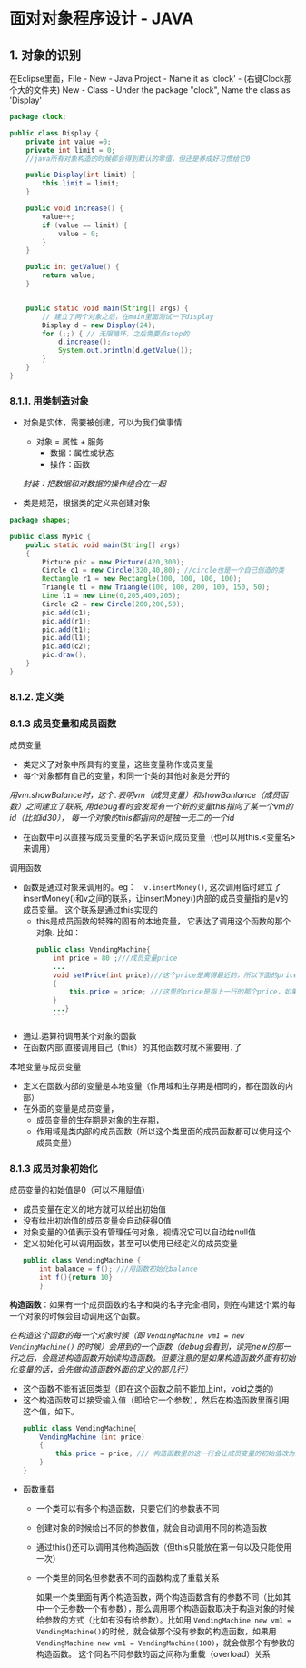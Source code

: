 # 面对对象程序设计 - JAVA
## 1. 对象的识别
在Eclipse里面，File - New - Java Project - Name it as 'clock' - (右键Clock那个大的文件夹) New - Class - Under the package "clock", Name the class as 'Display'
```java
package clock;

public class Display {
	private int value =0;
	private int limit = 0; 
	//java所有对象构造的时候都会得到默认的零值，但还是养成好习惯给它0

	public Display(int limit) {
		this.limit = limit;
	}

	public void increase() {
		value++;
		if (value == limit) {
			value = 0;
		}
	}

	public int getValue() {
		return value;
	}


	public static void main(String[] args) {
		// 建立了两个对象之后，在main里面测试一下display
		Display d = new Display(24); 
		for (;;) { // 无限循环，之后需要点stop的
			d.increase();
			System.out.println(d.getValue());
		}
	}
}

```

### 8.1.1. 用类制造对象
* 对象是实体，需要被创建，可以为我们做事情
	* 对象 = 属性 + 服务
		* 数据：属性或状态
		* 操作：函数

	 <i>封装：把数据和对数据的操作组合在一起</i>
* 类是规范，根据类的定义来创建对象
```java
package shapes;

public class MyPic {
	public static void main(String[] args) 
	{
		Picture pic = new Picture(420,300);
		Circle c1 = new Circle(320,40,80); //circle也是一个自己创造的类
		Rectangle r1 = new Rectangle(100, 100, 100, 100);
		Triangle t1 = new Triangle(100, 100, 200, 100, 150, 50);
		Line l1 = new Line(0,205,400,205);
		Circle c2 = new Circle(200,200,50);
		pic.add(c1);
		pic.add(r1);
		pic.add(t1);
		pic.add(l1);
		pic.add(c2);
		pic.draw();	
	}
}

```

### 8.1.2. 定义类

### 8.1.3 成员变量和成员函数
成员变量
* 类定义了对象中所具有的变量，这些变量称作成员变量
* 每个对象都有自己的变量，和同一个类的其他对象是分开的

*用vm.showBalance时，这个`.`表明vm（成员变量）和showBanlance（成员函数）之间建立了联系, 用debug看时会发现有一个新的变量this指向了某一个vm的id（比如id30）， 每一个对象的this都指向的是独一无二的一个id*

* 在函数中可以直接写成员变量的名字来访问成员变量（也可以用this.<变量名> 来调用）


调用函数
* 函数是通过对象来调用的。eg：`	v.insertMoney()`, 这次调用临时建立了insertMoney()和v之间的联系，让insertMoney()内部的成员变量指的是v的成员变量。 这个联系是通过this实现的
	*  this是成员函数的特殊的固有的本地变量， 它表达了调用这个函数的那个对象. 比如：
		```java
		public class VendingMachine{ 
			int price = 80 ;///成员变量price
			...
			void setPrice(int price)///这个price是离得最近的，所以下面的price都指的是这里的这个price
			{
				this.price = price; ///这里的price是指上一行的那个price，如果要指向在VM这个类里面定义的那个price（i.e. 成员变量price）的话，要用this.price
			}
			...}
			```
* 通过.运算符调用某个对象的函数 
* 在函数内部,直接调用自己（this）的其他函数时就不需要用`.`了

本地变量与成员变量
* 定义在函数内部的变量是本地变量（作用域和生存期是相同的，都在函数的内部）
* 在外面的变量是成员变量，
	* 成员变量的生存期是对象的生存期，
	* 作用域是类内部的成员函数（所以这个类里面的成员函数都可以使用这个成员变量）

### 8.1.3 成员对象初始化

成员变量的初始值是0（可以不用赋值）
* 成员变量在定义的地方就可以给出初始值
* 没有给出初始值的成员变量会自动获得0值
* 对象变量的0值表示没有管理任何对象，视情况它可以自动给null值
* 定义初始化可以调用函数，甚至可以使用已经定义的成员变量
	```java
	public class VendingMachine {
		int balance = f(); ///用函数初始化balance
		int f(){return 10}
		}
	```

<b>构造函数</b>：如果有一个成员函数的名字和类的名字完全相同，则在构建这个累的每一个对象的时候会自动调用这个函数。

*在构造这个函数的每一个对象时候（即 `VendingMachine vm1 = new VendingMachine()` 的时候）会用到的一个函数（debug会看到，读完new的那一行之后，会跳进构造函数开始读构造函数。但要注意的是如果构造函数外面有初始化变量的话，会先做构造函数外面的定义的那几行）*

* 这个函数不能有返回类型（即在这个函数之前不能加上int，void之类的）
* 这个构造函数可以接受输入值（即给它一个参数），然后在构造函数里面引用这个值，如下。
	```java
	public class VendingMachine{
		VendingMachine (int price)
		{
			this.price = price; /// 构造函数里的这一行会让成员变量的初始值改为给它的参数的值，比如100--见下面的那一行创建对象的代码
		}
	}
	```
* 函数重载
	* 一个类可以有多个构造函数，只要它们的参数表不同
	* 创建对象的时候给出不同的参数值，就会自动调用不同的构造函数
	* 通过this()还可以调用其他构造函数（但this只能放在第一句以及只能使用一次）
	* 一个类里的同名但参数表不同的函数构成了重载关系
	
		如果一个类里面有两个构造函数，两个构造函数含有的参数不同（比如其中一个无参数一个有参数），那么调用哪个构造函数取决于构造对象的时候给参数的方式（比如有没有给参数）。比如用 `VendingMachine new vm1 = VendingMachine()`的时候，就会做那个没有参数的构造函数，如果用`VendingMachine new vm1 = VendingMachine(100)`，就会做那个有参数的构造函数。 这个同名不同参数的函之间称为重载（overload）关系

